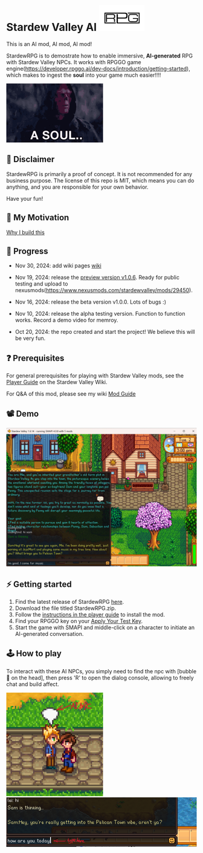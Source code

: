 # **Stardew Valley AI** ![icon](.img/icon2.png)

This is an AI mod, AI mod, AI mod!

StardewRPG is to demostrate how to enable immersive, **AI-generated** RPG with Stardew Valley NPCs. It works with RPGGO game engine(https://developer.rpggo.ai/dev-docs/introduction/getting-started), which makes to ingest the **soul** into your game much easier!!!!

<img src=".img/a-soul-for-a-soul.gif" width="256">

## 📖 Disclaimer
StardewRPG is primarily a proof of concept. It is not recommended for any business purpose. The license of this repo is MIT, which means you can do anything, and you are responsible for your own behavior.

Have your fun!

## 💖 My Motivation
[Why I build this](https://github.com/codingtmd/stardewAIRPG/wiki)


## 📰 Progress

- Nov 30, 2024: add wiki pages [wiki](https://github.com/codingtmd/stardewAIRPG/wiki)

- Nov 19, 2024: release the [preview version v1.0.6](https://github.com/codingtmd/stardewAIRPG/releases/tag/v1.0.6). Ready for public testing and upload to nexusmods(https://www.nexusmods.com/stardewvalley/mods/29450).
  
- Nov 16, 2024: release the beta version v1.0.0. Lots of bugs :)
  
- Nov 10, 2024: release the alpha testing version. Function to function works. Record a demo video for memroy.

- Oct 20, 2024: the repo created and start the project! We believe this will be very fun.


## ❓ Prerequisites
For general prerequisites for playing with Stardew Valley mods, see the [Player Guide](https://stardewvalleywiki.com/Modding:Player_Guide/Getting_Started) on the Stardew Valley Wiki.

For Q&A of this mod, please see my wiki [Mod Guide](https://github.com/codingtmd/stardewAIRPG/wiki)

## 📽️ Demo
[![Demo Video](.img/Screenshot_small.png)](https://www.youtube.com/watch?v=NrFu7ospMIs)


## ⚡️ Getting started
1. Find the latest release of StardewRPG [here](https://github.com/codingtmd/stardewvalley-ai-mod/releases).
1. Download the file titled StardewRPG.zip.
1. Follow the [instructions in the player guide](./instruction%20to%20install%20the%20mod.md) to install the mod.
1. Find your RPGGO key on your [Apply Your Test Key](https://developer.rpggo.ai/dev-docs/support/apply-your-test-key).
1. Start the game with SMAPI and middle-click on a character to initiate an AI-generated conversation.


## 🕹️ How to play
To interact with these AI NPCs, you simply need to find the npc with [bubble💬 on the head],  then press 'R' to open the dialog console, allowing to freely chat and build affect.

<img src=".img/ai npc.png" width="256">

<img src=".img/console.png" width="512">
